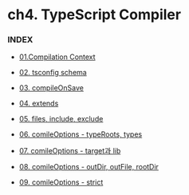 # ch4. TypeScript Compiler

### INDEX
- [01.Compilation Context](https://github.com/ohtaekwon/TSC-Test/blob/master/ch04_TypeScript-Compiler/01_Compilation-Context.md)

- [02. tsconfig schema](https://github.com/ohtaekwon/TSC-Test/blob/master/ch04_TypeScript-Compiler/02_tsconfig-Schema.md)

- [03. compileOnSave](https://github.com/ohtaekwon/TSC-Test/blob/master/ch04_TypeScript-Compiler/03_compileOnSave.md)

- [04. extends](https://github.com/ohtaekwon/TSC-Test/blob/master/ch04_TypeScript-Compiler/04_extends.md)

- [05. files, include, exclude](https://github.com/ohtaekwon/TSC-Test/blob/master/ch04_TypeScript-Compiler/05_file_include_exclude.md)

- [06. comileOptions - typeRoots, types](https://github.com/ohtaekwon/TSC-Test/blob/master/ch04_TypeScript-Compiler/06_compileOptions-typeRoots-types.md)

- [07. comileOptions - target과 lib]()

- [08. comileOptions - outDir, outFile, rootDir]()

- [09. comileOptions - strict]()
